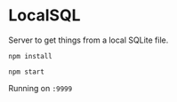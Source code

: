 # LocalSQL

Server to get things from a local SQLite file.

`npm install`

`npm start`

Running on `:9999`